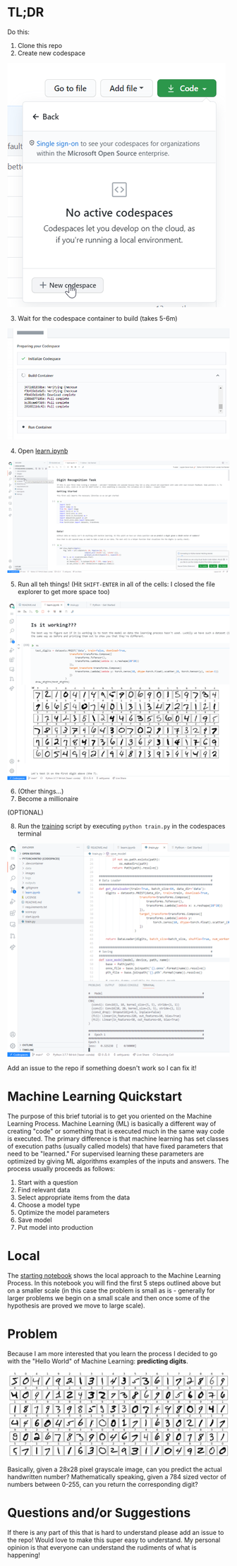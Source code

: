 # TL;DR

Do this:
1. Clone this repo
2. Create new codespace

![New codespace](images/new_codespace.png)

3. Wait for the codespace container to build (takes 5-6m)

![codespace build](images/codespace_build.png)

4. Open [learn.ipynb](learn.ipynb)

![open notebook](images/learn_ipynb.png)

5. Run all teh things! (Hit `SHIFT-ENTER` in all of the cells: I closed the file explorer to get more space too)

![run notebook](images/nb_run.png)

6. (Other things...)
7. Become a millionaire

(OPTIONAL)

8. Run the [training](train.py) script by executing `python train.py` in the codespaces terminal

![run script](images/script_run.png)


Add an issue to the repo if something doesn't work so I can 
fix it!

# Machine Learning Quickstart
The purpose of this brief tutorial is to get you oriented
on the Machine Learning Process. Machine Learning (ML) is
basically a different way of creating "code" or something
that is executed much in the same way code is executed. The
primary difference is that machine learning has set classes
of execution paths (usually called models) that have fixed
parameters that need to be "learned." For supervised learning
these parameters are optimized by giving ML algorithms examples
of the inputs and answers. The process usually proceeds as follows:

1. Start with a question
2. Find relevant data
3. Select appropriate items from the data
4. Choose a model type
5. Optimize the model parameters
6. Save model
7. Put model into production

# Local
The [starting notebook](learn.ipynb) shows the local approach
to the Machine Learning Process. In this notebook you will
find the first 5 steps outlined above but on a smaller scale
(in this case the problem is small as is - generally for larger
problems we begin on a small scale and then once some of the
hypothesis are proved we move to large scale).


# Problem
Because I am more interested that you learn the process I decided
to go with the "Hello World" of Machine Learning: **predicting 
digits**.

![Digit Examples](images/digits.png)

Basically, given a 28x28 pixel grayscale image, can you predict
the actual handwritten number? Mathematically speaking, given 
a 784 sized vector of numbers between 0-255, can you return the 
corresponding digit?

# Questions and/or Suggestions
If there is any part of this that is hard to understand please
add an issue to the repo! Would love to make this super easy to
understand. My personal opinion is that everyone can understand
the rudiments of what is happening!

